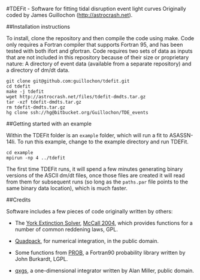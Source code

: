 #TDEFit - Software for fitting tidal disruption event light curves
Originally coded by James Guillochon (http://astrocrash.net).

##Installation instructions

To install, clone the repository and then compile the code using make. Code only requires a Fortran compiler that supports Fortran 95, and has been tested with both ifort and gfortran. Code requires two sets of data as inputs that are not included in this repository because of their size or proprietary nature: A directory of event data (available from a separate repository) and a directory of dm/dt data.

```
git clone git@github.com:guillochon/tdefit.git
cd tdefit
make -j tdefit
wget http://astrocrash.net/files/tdefit-dmdts.tar.gz
tar -xzf tdefit-dmdts.tar.gz
rm tdefit-dmdts.tar.gz
hg clone ssh://hg@bitbucket.org/Guillochon/TDE_events
```

##Getting started with an example

Within the TDEFit folder is an `example` folder, which will run a fit to ASASSN-14li. To run this example, change to the example directory and run TDEFit.

```
cd example
mpirun -np 4 ../tdefit
```

The first time TDEFit runs, it will spend a few minutes generating binary versions of the ASCII dm/dt files, once those files are created it will read from them for subsequent runs (so long as the `paths.par` file points to the same binary data location), which is much faster.

##Credits

Software includes a few pieces of code originally written by others:

* The [York Extinction Solver](http://www.cadc-ccda.hia-iha.nrc-cnrc.gc.ca/staging/proc/tmp/www/YorkExtinctionSolver/fortran/), [McCall 2004](http://adsabs.harvard.edu/abs/2004AJ....128.2144M), which provides functions for a number of common reddening laws, GPL.

* [Quadpack](https://en.wikipedia.org/wiki/QUADPACK), for numerical integration, in the public domain.

* Some functions from [PROB](https://people.sc.fsu.edu/~jburkardt/f_src/prob/prob.html), a Fortran90 probability library written by John Burkardt, LGPL.

* [qxgs](http://jblevins.org/mirror/amiller/), a one-dimensional integrator written by Alan Miller, public domain.
